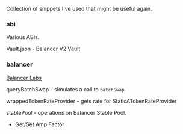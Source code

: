 Collection of snippets I've used that might be useful again.

### abi

Various ABIs.

Vault.json - Balancer V2 Vault

### balancer

[Balancer Labs](https://github.com/orgs/balancer-labs/dashboard)

queryBatchSwap - simulates a call to `batchSwap`.

wrappedTokenRateProvider - gets rate for StaticATokenRateProvider

stablePool - operations on Balancer Stable Pool.
- Get/Set Amp Factor